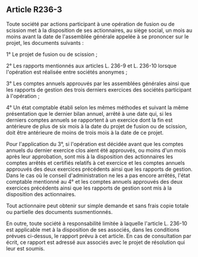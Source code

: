 Article R236-3
----
Toute société par actions participant à une opération de fusion ou de scission
met à la disposition de ses actionnaires, au siège social, un mois au moins
avant la date de l'assemblée générale appelée à se prononcer sur le projet, les
documents suivants :

1° Le projet de fusion ou de scission ;

2° Les rapports mentionnés aux articles L. 236-9 et L. 236-10 lorsque
l'opération est réalisée entre sociétés anonymes ;

3° Les comptes annuels approuvés par les assemblées générales ainsi que les
rapports de gestion des trois derniers exercices des sociétés participant à
l'opération ;

4° Un état comptable établi selon les mêmes méthodes et suivant la même
présentation que le dernier bilan annuel, arrêté à une date qui, si les derniers
comptes annuels se rapportent à un exercice dont la fin est antérieure de plus
de six mois à la date du projet de fusion ou de scission, doit être antérieure
de moins de trois mois à la date de ce projet.

Pour l'application du 3°, si l'opération est décidée avant que les comptes
annuels du dernier exercice clos aient été approuvés, ou moins d'un mois après
leur approbation, sont mis à la disposition des actionnaires les comptes arrêtés
et certifiés relatifs à cet exercice et les comptes annuels approuvés des deux
exercices précédents ainsi que les rapports de gestion. Dans le cas où le
conseil d'administration ne les a pas encore arrêtés, l'état comptable mentionné
au 4° et les comptes annuels approuvés des deux exercices précédents ainsi que
les rapports de gestion sont mis à la disposition des actionnaires.

Tout actionnaire peut obtenir sur simple demande et sans frais copie totale ou
partielle des documents susmentionnés.

En outre, toute société à responsabilité limitée à laquelle l'article L. 236-10
est applicable met à la disposition de ses associés, dans les conditions prévues
ci-dessus, le rapport prévu à cet article. En cas de consultation par écrit, ce
rapport est adressé aux associés avec le projet de résolution qui leur est
soumis.
